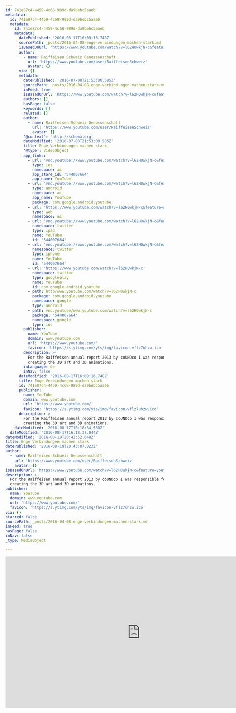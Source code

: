 ```yaml
---
id: 741e87c4-4459-4c68-989d-da9bebc5aaeb
metadata:
  id: 741e87c4-4459-4c68-989d-da9bebc5aaeb
  metadata:
    id: 741e87c4-4459-4c68-989d-da9bebc5aaeb
    metadata:
      datePublished: '2016-08-17T16:09:16.748Z'
      sourcePath: _posts/2016-04-08-enge-verbindungen-machen-stark.md
      isBasedOnUrl: 'https://www.youtube.com/watch?v=l62H0wkjN-c&feature=youtu.be'
      author:
        - name: Raiffeisen Schweiz Genossenschaft
          url: 'https://www.youtube.com/user/RaiffeisenSchweiz'
          avatar: {}
      via: {}
      metadata:
        datePublished: '2016-07-08T21:53:00.585Z'
        sourcePath: _posts/2016-04-08-enge-verbindungen-machen-stark.md
        inFeed: true
        isBasedOnUrl: 'https://www.youtube.com/watch?v=l62H0wkjN-c&feature=youtu.be'
        authors: []
        hasPage: false
        keywords: []
        related: []
        author:
          - name: Raiffeisen Schweiz Genossenschaft
            url: 'https://www.youtube.com/user/RaiffeisenSchweiz'
            avatar: {}
        '@context': 'http://schema.org'
        dateModified: '2016-07-08T21:53:00.585Z'
        title: Enge Verbindungen machen stark
        '@type': VideoObject
        app_links:
          - url: 'vnd.youtube://www.youtube.com/watch?v=l62H0wkjN-c&feature=applinks'
            type: ios
            namespace: ai
            app_store_id: '544007664'
            app_name: YouTube
          - url: 'vnd.youtube://www.youtube.com/watch?v=l62H0wkjN-c&feature=applinks'
            type: android
            namespace: ai
            app_name: YouTube
            package: com.google.android.youtube
          - url: 'https://www.youtube.com/watch?v=l62H0wkjN-c&feature=applinks'
            type: web
            namespace: ai
          - url: 'vnd.youtube://www.youtube.com/watch?v=l62H0wkjN-c&feature=applinks'
            namespace: twitter
            type: ipad
            name: YouTube
            id: '544007664'
          - url: 'vnd.youtube://www.youtube.com/watch?v=l62H0wkjN-c&feature=applinks'
            namespace: twitter
            type: iphone
            name: YouTube
            id: '544007664'
          - url: 'https://www.youtube.com/watch?v=l62H0wkjN-c'
            namespace: twitter
            type: googleplay
            name: YouTube
            id: com.google.android.youtube
          - path: http/www.youtube.com/watch?v=l62H0wkjN-c
            package: com.google.android.youtube
            namespace: google
            type: android
          - path: vnd.youtube/www.youtube.com/watch?v=l62H0wkjN-c
            package: '544007664'
            namespace: google
            type: ios
        publisher:
          name: YouTube
          domain: www.youtube.com
          url: 'https://www.youtube.com/'
          favicon: 'https://s.ytimg.com/yts/img/favicon-vflz7uhzw.ico'
        description: >-
          For the Raiffeisen annual report 2013 by coUNDco I was responsible for
          creating the 3D art and 3D animations.
        inLanguage: de
        inNav: false
      dateModified: '2016-08-17T16:09:16.748Z'
      title: Enge Verbindungen machen stark
      id: 741e87c4-4459-4c68-989d-da9bebc5aaeb
      publisher:
        name: YouTube
        domain: www.youtube.com
        url: 'https://www.youtube.com/'
        favicon: 'https://s.ytimg.com/yts/img/favicon-vflz7uhzw.ico'
      description: >-
        For the Raiffeisen annual report 2013 by coUNDco I was responsible for
        creating the 3D art and 3D animations.
    dateModified: '2016-08-17T16:18:34.580Z'
  dateModified: '2016-08-17T16:18:37.044Z'
dateModified: '2016-08-19T20:42:52.649Z'
title: Enge Verbindungen machen stark
datePublished: '2016-08-19T20:43:07.823Z'
author:
  - name: Raiffeisen Schweiz Genossenschaft
    url: 'https://www.youtube.com/user/RaiffeisenSchweiz'
    avatar: {}
isBasedOnUrl: 'https://www.youtube.com/watch?v=l62H0wkjN-c&feature=youtu.be'
description: >-
  For the Raiffeisen annual report 2013 by coUNDco I was responsible for
  creating the 3D art and 3D animations.
publisher:
  name: YouTube
  domain: www.youtube.com
  url: 'https://www.youtube.com/'
  favicon: 'https://s.ytimg.com/yts/img/favicon-vflz7uhzw.ico'
via: {}
starred: false
sourcePath: _posts/2016-04-08-enge-verbindungen-machen-stark.md
inFeed: true
hasPage: false
inNav: false
_type: MediaObject

---
```

<iframe src="https://cdn.embedly.com/widgets/media.html?src=https%3A%2F%2Fwww.youtube.com%2Fembed%2Fl62H0wkjN-c%3Ffeature%3Doembed&amp;url=https%3A%2F%2Fwww.youtube.com%2Fwatch%3Fv%3Dl62H0wkjN-c%26feature%3Dyoutu.be&amp;image=https%3A%2F%2Fi.ytimg.com%2Fvi%2Fl62H0wkjN-c%2Fhqdefault.jpg&amp;key=b7d04c9b404c499eba89ee7072e1c4f7&amp;type=text%2Fhtml&amp;schema=youtube" width="854" height="480" scrolling="no" frameborder="0" allowfullscreen="allowfullscreen" style=""></iframe>